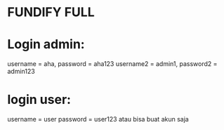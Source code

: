 # FUNDIFY FULL 

# Login admin: 
username = aha,
password = aha123
username2 = admin1,
password2 = admin123

# login user:
username = user
password = user123
atau bisa buat akun saja

